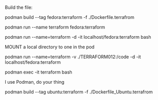 Build the file:

podman build --tag fedora:terraform -f ./Dockerfile.terrafrom

podman run --name terraform fedora:terraform 

podman run --name=terraform -d -it localhost/fedora:terraform bash

MOUNT a local directory to one in the pod

podman run --name=terraform -v ./TERRAFORM012:/code -d -it localhost/fedora:terraform

podman exec -it terraform bash

I use Podman, do your thing

podman build --tag ubuntu:terraform -f ./Dockerfile_Ubuntu.terrafrom